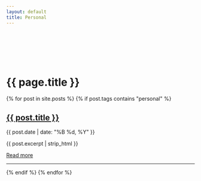 ```yaml
---
layout: default
title: Personal
---
```


<div style="padding-top: 5rem;"> <!-- adjust 5rem as needed for your navbar height -->
  <h1>{{ page.title }}</h1>

  <div class="tag-posts">
    {% for post in site.posts %}
      {% if post.tags contains "personal" %}
        <div class="post-card">
          <h2><a href="{{ post.url | relative_url }}">{{ post.title }}</a></h2>
          <p class="post-date">{{ post.date | date: "%B %d, %Y" }}</p>
          <p class="post-excerpt">{{ post.excerpt | strip_html }}</p>
          <a class="read-more" href="{{ post.url | relative_url }}">Read more</a>
        </div>
        <hr class="post-divider">
      {% endif %}
    {% endfor %}
  </div>
</div>
